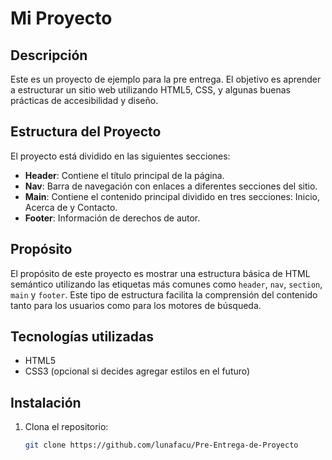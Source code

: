 # Mi Proyecto

## Descripción

Este es un proyecto de ejemplo para la pre entrega. El objetivo es aprender a estructurar un sitio web utilizando HTML5, CSS, y algunas buenas prácticas de accesibilidad y diseño.

## Estructura del Proyecto

El proyecto está dividido en las siguientes secciones:

- **Header**: Contiene el título principal de la página.
- **Nav**: Barra de navegación con enlaces a diferentes secciones del sitio.
- **Main**: Contiene el contenido principal dividido en tres secciones: Inicio, Acerca de y Contacto.
- **Footer**: Información de derechos de autor.

## Propósito

El propósito de este proyecto es mostrar una estructura básica de HTML semántico utilizando las etiquetas más comunes como `header`, `nav`, `section`, `main` y `footer`. Este tipo de estructura facilita la comprensión del contenido tanto para los usuarios como para los motores de búsqueda.

## Tecnologías utilizadas

- HTML5
- CSS3 (opcional si decides agregar estilos en el futuro)

## Instalación

1. Clona el repositorio:
   ```bash
   git clone https://github.com/lunafacu/Pre-Entrega-de-Proyecto
